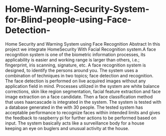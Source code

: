 # Home-Warning-Security-System-for-Blind-people-using-Face-Detection-
Home Security and Warning System using Face Recognition Abstract In this project we integrate HomeSecurity With Facial Recognition system.A face recognition system is one of the biometric information processes, its applicability is easier and working range is larger than others, i.e.; fingerprint, iris scanning, signature, etc. A face recognition system is designed, to identify the persons around you. The system uses a combination of techniques in two topics; face detection and recognition. The face detection is performed on live acquired images without any application field in mind. Processes utilized in the system are white balance corrections, skin like region segmentation, facial feature extraction and face image extraction on a face candidate. Then a face classification method that uses haarcascade is integrated in the system. The system is tested with a database generated in the with 30 people. The tested system has acceptable performance to recognize faces within intended limits and gives the feedback to raspberry pi for further actions to be performed based on input. The system basically acts like a surveillance body for a house keeping an eye on buglers and unusual activity at the house.
